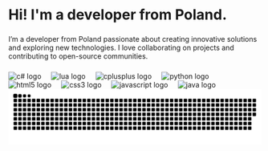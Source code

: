 <h1 align="left">Hi! I'm a developer from Poland.</h1>

###

<p align="left">I’m a developer from Poland passionate about creating innovative solutions and exploring new technologies. I love collaborating on projects and contributing to open-source communities.</p>

###

<div align="left">
  <img src="https://cdn.jsdelivr.net/npm/@programming-languages-logos/csharp@0.0.0/+esm" height="40" alt="c# logo"  /> 
  <img width="12" />
  <img src="https://cdn.jsdelivr.net/gh/devicons/devicon/icons/lua/lua-original.svg" height="40" alt="lua logo"  />
  <img width="12" />
  <img src="https://cdn.jsdelivr.net/gh/devicons/devicon/icons/cplusplus/cplusplus-original.svg" height="40" alt="cplusplus logo"  />
  <img width="12" />
  <img src="https://cdn.jsdelivr.net/gh/devicons/devicon/icons/python/python-original.svg" height="40" alt="python logo"  />
  <img width="12" />
  <img src="https://cdn.jsdelivr.net/gh/devicons/devicon/icons/html5/html5-original.svg" height="40" alt="html5 logo"  />
  <img width="12" />
  <img src="https://cdn.jsdelivr.net/gh/devicons/devicon/icons/css3/css3-original.svg" height="40" alt="css3 logo"  />
  <img width="12" />
  <img src="https://cdn.jsdelivr.net/gh/devicons/devicon/icons/javascript/javascript-original.svg" height="40" alt="javascript logo"  />
  <img width="12" />
  <img src="https://cdn.jsdelivr.net/gh/devicons/devicon/icons/java/java-original.svg" height="40" alt="java logo"  /> 
</div>


<img src="https://raw.githubusercontent.com/siedleckyy/siedleckyy/output/snake.svg" alt="Snake animation" />

###
